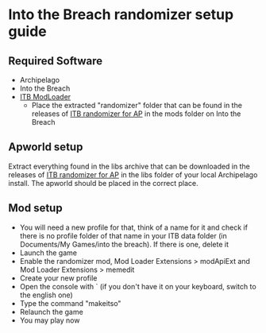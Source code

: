 # Into the Breach randomizer setup guide

## Required Software
- Archipelago
- Into the Breach
- [ITB ModLoader](https://github.com/itb-community/ITB-ModLoader)
  - Place the extracted "randomizer" folder that can be found in the releases of [ITB randomizer for AP](https://github.com/Ishigh1/ITB-randomizer-for-AP/releases) in the mods folder on Into the Breach

## Apworld setup
Extract everything found in the libs archive that can be downloaded in the releases of [ITB randomizer for AP](https://github.com/Ishigh1/ITB-randomizer-for-AP/releases) in the libs folder of your local Archipelago install. The apworld should be placed in the correct place.

## Mod setup
- You will need a new profile for that, think of a name for it and check if there is no profile folder of that name in your ITB data folder (in Documents/My Games/into the breach). If there is one, delete it
- Launch the game
- Enable the randomizer mod, Mod Loader Extensions > modApiExt and Mod Loader Extensions > memedit
- Create your new profile
- Open the console with ` (if you don't have it on your keyboard, switch to the english one)
- Type the command "makeitso"
- Relaunch the game
- You may play now
